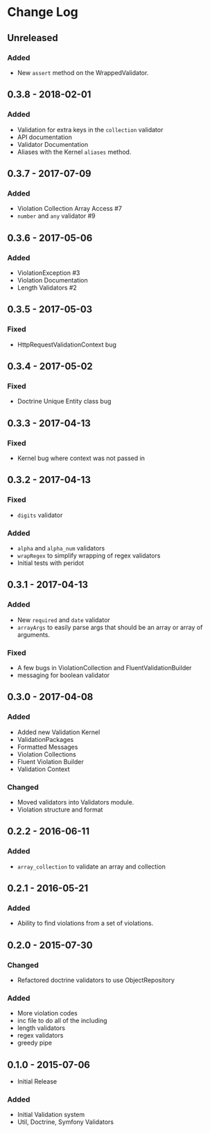 # Change Log

## Unreleased

### Added

- New `assert` method on the WrappedValidator.

## 0.3.8 - 2018-02-01

### Added

- Validation for extra keys in the `collection` validator
- API documentation
- Validator Documentation
- Aliases with the Kernel `aliases` method.

## 0.3.7 - 2017-07-09

### Added

- Violation Collection Array Access #7
- `number` and `any` validator #9

## 0.3.6 - 2017-05-06

### Added

- ViolationException #3
- Violation Documentation
- Length Validators #2

## 0.3.5 - 2017-05-03

### Fixed

- HttpRequestValidationContext bug

## 0.3.4 - 2017-05-02

### Fixed

- Doctrine Unique Entity class bug

## 0.3.3 - 2017-04-13

### Fixed

- Kernel bug where context was not passed in

## 0.3.2 - 2017-04-13

### Fixed

- `digits` validator

### Added

- `alpha` and `alpha_num` validators
- `wrapRegex` to simplify wrapping of regex validators
- Initial tests with peridot

## 0.3.1 - 2017-04-13

### Added

- New `required` and `date` validator
- `arrayArgs` to easily parse args that should be an array or array of arguments.

### Fixed

- A few bugs in ViolationCollection and FluentValidationBuilder
- messaging for boolean validator

## 0.3.0 - 2017-04-08

### Added

- Added new Validation Kernel
- ValidationPackages
- Formatted Messages
- Violation Collections
- Fluent Violation Builder
- Validation Context

### Changed

- Moved validators into Validators module.
- Violation structure and format

## 0.2.2 - 2016-06-11

### Added

- `array_collection` to validate an array and collection

## 0.2.1 - 2016-05-21

### Added

- Ability to find violations from a set of violations.

## 0.2.0 - 2015-07-30

### Changed

- Refactored doctrine validators to use ObjectRepository

### Added

- More violation codes
- inc file to do all of the including
- length validators
- regex validators
- greedy pipe

## 0.1.0 - 2015-07-06

- Initial Release

### Added

- Initial Validation system
- Util, Doctrine, Symfony Validators
